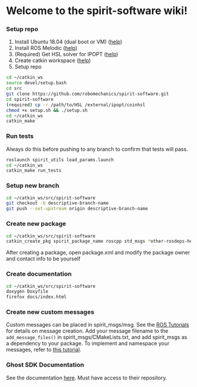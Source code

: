 # Welcome to the spirit-software wiki!

### Setup repo

1. Install Ubuntu 18.04 (dual boot or VM) ([help](https://linuxhint.com/install_ubuntu_18-04_virtualbox/))
2. Install ROS Melodic ([help](http://wiki.ros.org/melodic/Installation/Ubuntu))
3. (Required) Get HSL solver for IPOPT ([help](http://hsl.rl.ac.uk/ipopt))
4. Create catkin workspace ([help](http://wiki.ros.org/ROS/Tutorials/InstallingandConfiguringROSEnvironment))
5. Setup repo
```bash
cd ~/catkin_ws
source devel/setup.bash
cd src
git clone https://github.com/robomechanics/spirit-software.git
cd spirit-software
(required) cp -r /path/to/HSL /external/ipopt/coinhsl
chmod +x setup.sh && ./setup.sh
cd ~/catkin_ws
catkin_make
```

### Run tests
Always do this before pushing to any branch to confirm that tests will pass.
```bash
roslaunch spirit_utils load_params.launch
cd ~/catkin_ws
catkin_make run_tests
```

### Setup new branch
```bash
cd ~/catkin_ws/src/spirit-software
git checkout -b descriptive-branch-name
git push --set-upstream origin descriptive-branch-name
```

### Create new package
```bash
cd ~/catkin_ws/src/spirit-software
catkin_create_pkg spirit_package_name roscpp std_msgs *other-rosdeps-here*
```
After creating a package, open package.xml and modify the package owner and contact info to be yourself

### Create documentation
```bash
cd ~/catkin_ws/src/spirit-software
doxygen Doxyfile
firefox docs/index.html
```
### Create new custom messages
Custom messages can be placed in spirit_msgs/msg. See the [ROS Tutorials](http://wiki.ros.org/ROS/Tutorials/CreatingMsgAndSrv) for details on message creation. Add your message filename to the `add_message_files()` in spirit_msgs/CMakeLists.txt, and add spirit_msgs as a dependency to your package. To implement and namespace your messages, refer to [this tutorial](http://wiki.ros.org/ROS/Tutorials/DefiningCustomMessages). 

### Ghost SDK Documentation
See the documentation [here](https://ghostusers.gitlab.io/docs/). Must have access to their repository.
